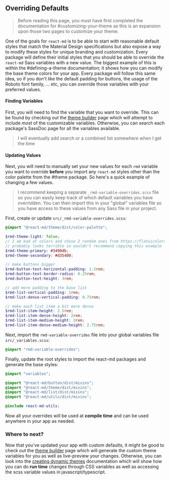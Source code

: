 ## Overriding Defaults

> Before reading this page, you must have first completed the documentation for
> #customizing-your-theme as this is an expansion upon those two pages to
> customize your theme.

One of the goals for `react-md` is to be able to start with reasonable default
styles that match the Material Design specifications but also expose a way to
modify these styles for unique branding and customization. Every package will
define their initial styles that you should be able to override the `react-md`
Sass variables with a new value. The biggest example of this is within the
#defining-a-theme documentation; it shows how you can modify the base theme
colors for your app. Every package will follow this same idea, so if you don't
like the default padding for buttons, the usage of the Roboto font family, ...
etc, you can override those variables with your preferred values.

#### Finding Variables

First, you will need to find the variable that you want to override. This can be
found by checking out the [theme builder] page which will attempt to include
_most_ of the customizable variables. Otherwise, you can search each package's
SassDoc page for all the variables available.

> I will eventually add search or a combined list somewhere when I get the time

#### Updating Values

Next, you will need to manually set your new values for each `rmd` variable you
want to override **before** you import any `react-md` styles other than the
color palette from the #theme package. So here's a quick example of changing a
few values.

> I recommend keeping a separate `_rmd-variable-overrides.scss` file so you can
> easily keep track of which default variables you have overridden. You can then
> import this in your "global" variables file so you have access to these values
> from any Sass file in your project.

First, create or update `src/_rmd-variable-overrides.scss`:

```scss
@import "@react-md/theme/dist/color-palette";

$rmd-theme-light: false;
// I am bad at colors and chose 2 random ones from https://flatuicolors.com/palette/defo
// probably looks terrible so wouldn't recommend copying this example
$rmd-theme-primary: #3498db;
$rmd-theme-secondary: #d35400;

// make buttons bigger
$rmd-button-text-horizontal-padding: 1.5rem;
$rmd-button-text-border-radius: 0.25rem;
$rmd-button-text-height: 3rem;

// add more padding to the base list
$rmd-list-vertical-padding: 1rem;
$rmd-list-dense-vertical-padding: 0.75rem;

// make each list item a bit more dense
$rmd-list-item-height: 2.5rem;
$rmd-list-item-dense-height: 2rem;
$rmd-list-item-medium-height: 3rem;
$rmd-list-item-dense-medium-height: 2.75rem;
```

Next, import the `rmd-variable-overrides` file into your global variables file
`src/_variables.scss`:

```scss
@import "rmd-variable-overrides";
```

Finally, update the root styles to import the react-md packages and generate the
base styles:

```scss
@import "variables";

@import "@react-md/button/dist/mixins";
@import "@react-md/theme/dist/mixins";
@import "@react-md/list/dist/mixins";
@import "@react-md/utils/dist/mixins";

@include react-md-utils;
```

Now all your overrides will be used at **compile time** and can be used anywhere
in your app as needed.

### Where to next?

Now that you've updated your app with custom defaults, it might be good to check
out the [theme builder] page which will generate the custom theme variables for
you as well as live-preview your changes. Otherwise, you can look into the
[creating dynamic themes] documentation which will show how you can do **run
time** changes through CSS variables as well as accessing the scss variable
values in javascript/typescript.

[theme builder]: /colors-and-theming/theme-builder
[creating dynamic themes]: /colors-and-theming/creating-dynamic-themes
